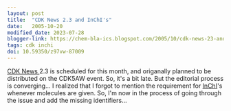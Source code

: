 ```yaml
---
layout: post
title:  "CDK News 2.3 and InChI's"
date:   2005-10-20
modified_date: 2023-07-28
blogger-link: https://chem-bla-ics.blogspot.com/2005/10/cdk-news-23-and-inchis.html
tags: cdk inchi
doi: 10.59350/z97vw-87009
---
```


[CDK News <i class="fa-solid fa-recycle fa-xs"></i>](https://sourceforge.net/projects/cdk/files/CDK%20News/) 2.3 is scheduled for this month, and origanally
planned to be distributed on the CDK5AW event. So, it's a bit late. But the editorial process is converging... I realized that
I forgot to mention the requirement for [InChI](http://www.iupac.org/inchi/)'s whenever molecules are given. So,
I'm now in the process of going through the issue and add the missing identifiers...
